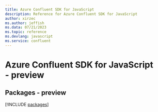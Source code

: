 ```yaml
---
title: Azure Confluent SDK for JavaScript
description: Reference for Azure Confluent SDK for JavaScript
author: xirzec
ms.author: jeffish
ms.data: 07/21/2023
ms.topic: reference
ms.devlang: javascript
ms.service: confluent
---
```

# Azure Confluent SDK for JavaScript - preview
## Packages - preview
[!INCLUDE [packages](confluent-index.md)]